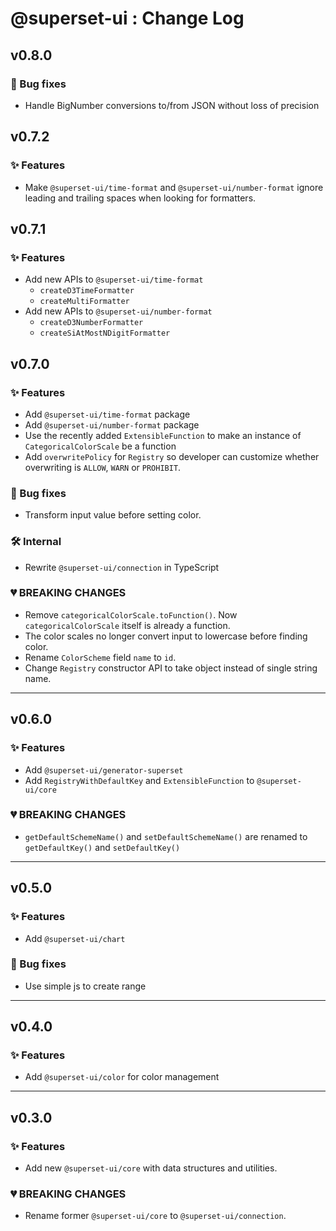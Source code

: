 # @superset-ui : Change Log

## v0.8.0

### 🐞 Bug fixes

* Handle BigNumber conversions to/from JSON without loss of precision

## v0.7.2

### ✨ Features

* Make `@superset-ui/time-format` and `@superset-ui/number-format` ignore leading and trailing spaces when looking for formatters.

## v0.7.1

### ✨ Features

* Add new APIs to `@superset-ui/time-format`
  - `createD3TimeFormatter`
  - `createMultiFormatter`
* Add new APIs to `@superset-ui/number-format`
  - `createD3NumberFormatter`
  - `createSiAtMostNDigitFormatter`

## v0.7.0

### ✨ Features

* Add `@superset-ui/time-format` package
* Add `@superset-ui/number-format` package
* Use the recently added `ExtensibleFunction` to make an instance of `CategoricalColorScale` be a function
* Add `overwritePolicy` for `Registry` so developer can customize whether overwriting is `ALLOW`, `WARN` or `PROHIBIT`.

### 🐞 Bug fixes

* Transform input value before setting color.

### 🛠️ Internal

* Rewrite `@superset-ui/connection` in TypeScript

### 💔 BREAKING CHANGES

* Remove `categoricalColorScale.toFunction()`. Now `categoricalColorScale` itself is already a function.
* The color scales no longer convert input to lowercase before finding color.
* Rename `ColorScheme` field `name` to `id`.
* Change `Registry` constructor API to take object instead of single string name.

-----

## v0.6.0

### ✨ Features

* Add `@superset-ui/generator-superset`
* Add `RegistryWithDefaultKey` and `ExtensibleFunction` to `@superset-ui/core`

### 💔 BREAKING CHANGES

* `getDefaultSchemeName()` and `setDefaultSchemeName()` are renamed to `getDefaultKey()` and `setDefaultKey()`

-----

## v0.5.0

### ✨ Features

* Add `@superset-ui/chart`

### 🐞 Bug fixes

* Use simple js to create range

-----

## v0.4.0

### ✨ Features

* Add `@superset-ui/color` for color management

-----

## v0.3.0

### ✨ Features

* Add new `@superset-ui/core` with data structures and utilities.

### 💔 BREAKING CHANGES

* Rename former `@superset-ui/core` to `@superset-ui/connection`.
